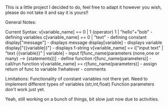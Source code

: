 This is a little project I decided to do, feel free to adapt it however you wish, please do not take it and say it is yours!!

General Notes:

Current Syntax:
v[variable_name] == 0 | 1 (operator) 1 | "hello"+"bob" - defining variables
c[variable_name] == 0 | "text" - defining constant
display["message"] - displays message
display[variable] - displays variable
display["{{variable}}"] - displays f-string
v[variable_name] == i["input text" | "text {{variable}}" | variable] - input
f[func_name(parameters (none,one or many) --> {statements})] - define function
r[func_name(parameters)] - call/run function
v[variable_name] == r[func_name(parameters)] - assign return of func to variable
!!whatever - comments

Limitations:
Functionality of constant variables not there yet.
Need to implement different types of variables (str,int,float)
Function parameters don't work just yet.


Yeah, still working on a bunch of things, bit slow just now due to activities.
